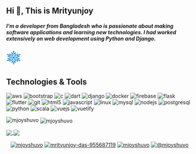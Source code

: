 <h2 align="left">Hi 👋, This is Mrityunjoy</h2>
<h5 align="left">I'm a developer from Bangladesh who is passionate about making software applications and learning new technologies. I had worked extensively on web development using Python and Django.</h5>

<a href='https://archiveprogram.github.com/'><img src='https://raw.githubusercontent.com/acervenky/animated-github-badges/master/assets/acbadge.gif' width='40' height='40'></a> 

## Technologies & Tools
<p align="left"><img src="https://devicons.github.io/devicon/devicon.git/icons/amazonwebservices/amazonwebservices-original-wordmark.svg" alt="aws" width="40" height="40"/> <img src="https://devicons.github.io/devicon/devicon.git/icons/bootstrap/bootstrap-plain.svg" alt="bootstrap" width="40" height="40"/> <img src="https://devicons.github.io/devicon/devicon.git/icons/c/c-original.svg" alt="c" width="40" height="40"/> <img src="https://www.vectorlogo.zone/logos/dartlang/dartlang-icon.svg" alt="dart" width="40" height="40"/> <img src="https://devicons.github.io/devicon/devicon.git/icons/django/django-original.svg" alt="django" width="40" height="40"/> <img src="https://devicons.github.io/devicon/devicon.git/icons/docker/docker-original-wordmark.svg" alt="docker" width="40" height="40"/> <img src="https://www.vectorlogo.zone/logos/firebase/firebase-icon.svg" alt="firebase" width="40" height="40"/> <img src="https://www.vectorlogo.zone/logos/pocoo_flask/pocoo_flask-icon.svg" alt="flask" width="40" height="40"/> <img src="https://www.vectorlogo.zone/logos/flutterio/flutterio-icon.svg" alt="flutter" width="40" height="40"/> <img src="https://www.vectorlogo.zone/logos/git-scm/git-scm-icon.svg" alt="git" width="40" height="40"/> <img src="https://devicons.github.io/devicon/devicon.git/icons/html5/html5-original-wordmark.svg" alt="html5" width="40" height="40"/> <img src="https://devicons.github.io/devicon/devicon.git/icons/javascript/javascript-original.svg" alt="javascript" width="40" height="40"/> <img src="https://devicons.github.io/devicon/devicon.git/icons/linux/linux-original.svg" alt="linux" width="40" height="40"/> <img src="https://devicons.github.io/devicon/devicon.git/icons/mysql/mysql-original-wordmark.svg" alt="mysql" width="40" height="40"/> <img src="https://devicons.github.io/devicon/devicon.git/icons/nodejs/nodejs-original-wordmark.svg" alt="nodejs" width="40" height="40"/> <img src="https://devicons.github.io/devicon/devicon.git/icons/postgresql/postgresql-original-wordmark.svg" alt="postgresql" width="40" height="40"/> <img src="https://devicons.github.io/devicon/devicon.git/icons/python/python-original.svg" alt="python" width="40" height="40"/> <img src="https://devicons.github.io/devicon/devicon.git/icons/scala/scala-original-wordmark.svg" alt="scala" width="40" height="40"/> <img src="https://devicons.github.io/devicon/devicon.git/icons/vuejs/vuejs-original-wordmark.svg" alt="vuejs" width="40" height="40"/> <img src="https://bestofjs.org/logos/vuetify.svg" alt="vuetify" width="40" height="40"/></p>


<p><img align="left" src="https://github-readme-stats.vercel.app/api/top-langs/?username=mjoyshuvo&theme=vue-dark&hide=php,css,html&langs_count=4" alt="mjoyshuvo" /></p>
<p>&nbsp;<img align="center" src="https://github-readme-stats.vercel.app/api?username=mjoyshuvo&show_icons=true&theme=vue-dark" alt="mjoyshuvo" /></p>

<a href="https://github.com/anuraghazra/github-readme-stats">
  <img align="center" src="https://github-readme-stats.vercel.app/api/pin/?username=anuraghazra&repo=github-readme-stats" />
</a>
<a href="https://github.com/anuraghazra/convoychat">
  <img align="center" src="https://github-readme-stats.vercel.app/api/pin/?username=anuraghazra&repo=convoychat" />
</a>



<p align="center">
<a href="https://twitter.com/mjoyshuvo" target="blank"><img align="center" src="https://cdn.jsdelivr.net/npm/simple-icons@3.0.1/icons/twitter.svg" alt="mjoyshuvo" height="30" width="30" /></a>
<a href="https://linkedin.com/in/mrityunjoy-das-955687119" target="blank"><img align="center" src="https://cdn.jsdelivr.net/npm/simple-icons@3.0.1/icons/linkedin.svg" alt="mrityunjoy-das-955687119" height="30" width="30" /></a>
<a href="https://stackoverflow.com/users/mjoyshuvo" target="blank"><img align="center" src="https://cdn.jsdelivr.net/npm/simple-icons@3.0.1/icons/stackoverflow.svg" alt="mjoyshuvo" height="30" width="30" /></a>
<a href="https://medium.com/@mjoyshuvo" target="blank"><img align="center" src="https://cdn.jsdelivr.net/npm/simple-icons@3.0.1/icons/medium.svg" alt="@mjoyshuvo" height="30" width="30" /></a>
</p>
